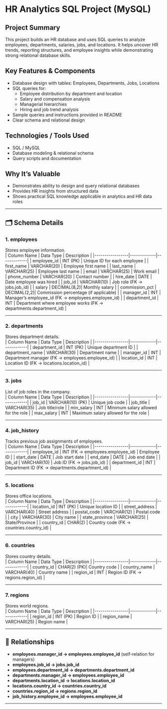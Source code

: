 # HR Analytics SQL Project (MySQL)

## Project Summary
This project builds an HR database and uses SQL queries to analyze employees, departments, salaries, jobs, and locations. It helps uncover HR trends, reporting structures, and employee insights while demonstrating strong relational database skills.

## Key Features & Components
- Database design with tables: Employees, Departments, Jobs, Locations
- SQL queries for:
  - Employee distribution by department and location
  - Salary and compensation analysis
  - Managerial hierarchies
  - Hiring and job trend analysis
- Sample queries and instructions provided in README
- Clear schema and relational design

## Technologies / Tools Used
- SQL / MySQL
- Database modeling & relational schema
- Query scripts and documentation

## Why It’s Valuable
- Demonstrates ability to design and query relational databases
- Provides HR insights from structured data
- Shows practical SQL knowledge applicable in analytics and HR data roles
---

## 🗂️ Schema Details

### 1. employees
Stores employee information.  
| Column Name     | Data Type    | Description |
|-----------------|-------------|-------------|
| employee_id     | INT (PK)    | Unique ID for each employee |
| first_name      | VARCHAR(20) | Employee first name |
| last_name       | VARCHAR(25) | Employee last name |
| email           | VARCHAR(25) | Work email |
| phone_number    | VARCHAR(20) | Contact number |
| hire_date       | DATE        | Date employee was hired |
| job_id          | VARCHAR(10) | Job role (FK → jobs.job_id) |
| salary          | DECIMAL(8,2)| Monthly salary |
| commission_pct  | DECIMAL(2,2)| Commission percentage (if applicable) |
| manager_id      | INT         | Manager’s employee_id (FK → employees.employee_id) |
| department_id   | INT         | Department where employee works (FK → departments.department_id) |

---

### 2. departments
Stores department details.  
| Column Name     | Data Type    | Description |
|-----------------|-------------|-------------|
| department_id   | INT (PK)    | Unique department ID |
| department_name | VARCHAR(30) | Department name |
| manager_id      | INT         | Department manager (FK → employees.employee_id) |
| location_id     | INT         | Location ID (FK → locations.location_id) |

---

### 3. jobs
List of job roles in the company.  
| Column Name     | Data Type    | Description |
|-----------------|-------------|-------------|
| job_id          | VARCHAR(10) (PK) | Unique job code |
| job_title       | VARCHAR(35) | Job title/role |
| min_salary      | INT         | Minimum salary allowed for the role |
| max_salary      | INT         | Maximum salary allowed for the role |

---

### 4. job_history
Tracks previous job assignments of employees.  
| Column Name     | Data Type    | Description |
|-----------------|-------------|-------------|
| employee_id     | INT (FK → employees.employee_id) | Employee ID |
| start_date      | DATE        | Job start date |
| end_date        | DATE        | Job end date |
| job_id          | VARCHAR(10) | Job ID (FK → jobs.job_id) |
| department_id   | INT         | Department ID (FK → departments.department_id) |

---

### 5. locations
Stores office locations.  
| Column Name     | Data Type    | Description |
|-----------------|-------------|-------------|
| location_id     | INT (PK)    | Unique location ID |
| street_address  | VARCHAR(40) | Street address |
| postal_code     | VARCHAR(12) | Postal code |
| city            | VARCHAR(30) | City name |
| state_province  | VARCHAR(25) | State/Province |
| country_id      | CHAR(2)     | Country code (FK → countries.country_id) |

---

### 6. countries
Stores country details.  
| Column Name     | Data Type    | Description |
|-----------------|-------------|-------------|
| country_id      | CHAR(2) (PK)| Country code |
| country_name    | VARCHAR(40) | Country name |
| region_id       | INT         | Region ID (FK → regions.region_id) |

---

### 7. regions
Stores world regions.  
| Column Name     | Data Type    | Description |
|-----------------|-------------|-------------|
| region_id       | INT (PK)    | Region ID |
| region_name     | VARCHAR(25) | Region name |

---

## 🔑 Relationships
- **employees.manager_id → employees.employee_id** (self-relation for managers)  
- **employees.job_id → jobs.job_id**  
- **employees.department_id → departments.department_id**  
- **departments.manager_id → employees.employee_id**  
- **departments.location_id → locations.location_id**  
- **locations.country_id → countries.country_id**  
- **countries.region_id → regions.region_id**  
- **job_history.employee_id → employees.employee_id**  

---
